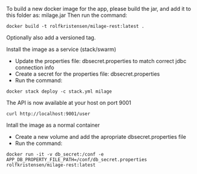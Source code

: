 
To build a new docker image for the app, please build the jar, and add it to this folder as: milage.jar
Then run the command:
```
docker build -t rolfkristensen/milage-rest:latest .
```

Optionally also add a versioned tag.


Install the image as a service (stack/swarm)
- Update the properties file: dbsecret.properties to match correct jdbc connection info
- Create a secret for the properties file: dbsecret.properties
- Run the command:
```
docker stack deploy -c stack.yml milage
```
The API is now available at your host on port 9001
```
curl http://localhost:9001/user
```

Intall the image as a normal container
- Create a new volume and add the apropriate dbsecret.properties file
- Run the command:
```
docker run -it -v db_secret:/conf -e APP_DB_PROPERTY_FILE_PATH=/conf/db_secret.properties rolfkristensen/milage-rest:latest 
```



